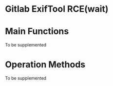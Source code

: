 # Gitlab ExifTool RCE(wait)

# Main Functions
To be supplemented

# Operation Methods
To be supplemented